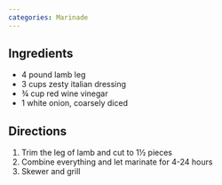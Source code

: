 ```yaml
---
categories: Marinade
---
```


## Ingredients

 - 4 pound lamb leg
 - 3 cups zesty italian dressing
 - &frac34; cup red wine vinegar
 - 1 white onion, coarsely diced

## Directions

1. Trim the leg of lamb and cut to 1&frac12; pieces
2. Combine everything and let marinate for 4-24 hours
3. Skewer and grill
